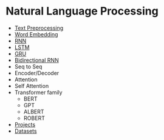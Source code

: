# Natural Language Processing
- [Text Preprocessing](docs/TextPreprocessing/README.md)
- [Word Embedding](docs/WordEmbeddings/README.md)
- [RNN](docs/RNN/README.md)
- [LSTM](docs/LSTM/README.md)
- [GRU](docs/GRU/README.md)
- [Bidirectional RNN](docs/BidirectionalRNN/README.md)
- Seq to Seq
- Encoder/Decoder
- Attention
- Self Attention
- Transformer family
  - BERT
  - GPT
  - ALBERT
  - ROBERT
- [Projects](projects/README.md)
- [Datasets](https://github.com/juand-r/entity-recognition-datasets)

